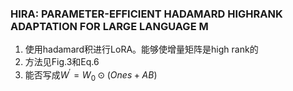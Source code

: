 ### HIRA: PARAMETER-EFFICIENT HADAMARD HIGHRANK ADAPTATION FOR LARGE LANGUAGE M
1. 使用hadamard积进行LoRA。能够使增量矩阵是high rank的
2. 方法见Fig.3和Eq.6
3. 能否写成$W^{'}=W_0 \odot (Ones+AB)$